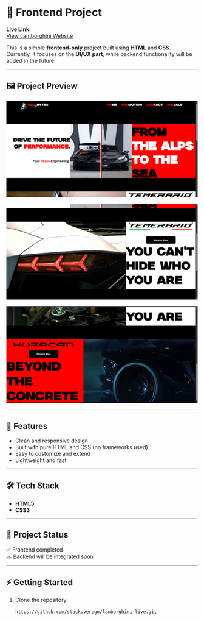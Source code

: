 
# 🚀 Frontend Project

**Live Link:**  
[View Lamborghini Website](https://lamborghini-live.vercel.app/) 

This is a simple **frontend-only** project built using **HTML** and **CSS**.  
Currently, it focuses on the **UI/UX part**, while backend functionality will be added in the future.  

---

## 🖼️ Project Preview

<p align="center">
  <img src="./ss/first.png" alt="Homepage Screenshot" width="800"/>
</p>

<p align="center">
  <img src="./ss/second.png" alt="About Section Screenshot" width="800"/>
</p>

<p align="center">
  <img src="./ss/third.png" alt="Contact Section Screenshot" width="800"/>
</p>

---

## 📌 Features
- Clean and responsive design  
- Built with pure HTML and CSS (no frameworks used)  
- Easy to customize and extend  
- Lightweight and fast  

---

## 🛠️ Tech Stack
- **HTML5**  
- **CSS3**  

---

## 📂 Project Status
✅ Frontend completed  
🔜 Backend will be integrated soon  

---

## ⚡ Getting Started
1. Clone the repository  
   ```bash
   https://github.com/stackoverego/lamborghini-live.git
